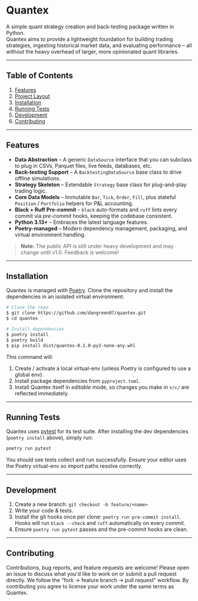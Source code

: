 # Quantex

A simple quant strategy creation and back-testing package written in Python.  
Quantex aims to provide a lightweight foundation for building trading
strategies, ingesting historical market data, and evaluating performance –
all without the heavy overhead of larger, more opinionated quant libraries.

---

## Table of Contents
1. [Features](#features)
2. [Project Layout](#project-layout)
3. [Installation](#installation)
4. [Running Tests](#running-tests)
5. [Development](#development)
6. [Contributing](#contributing)

---

## Features
* **Data Abstraction** – A generic `DataSource` interface that you can
  subclass to plug in CSVs, Parquet files, live feeds, databases, etc.
* **Back-testing Support** – A `BacktestingDataSource` base class to drive
  offline simulations.
* **Strategy Skeleton** – Extendable `Strategy` base class for plug-and-play
  trading logic.
* **Core Data Models** – Immutable `Bar`, `Tick`, `Order`, `Fill`, plus
  stateful `Position` / `Portfolio` helpers for P&L accounting.
* **Black + Ruff Pre-commit** – `black` auto-formats and `ruff` lints every
  commit via *pre-commit* hooks, keeping the codebase consistent.
* **Python 3.13+** – Embraces the latest language features.
* **Poetry-managed** – Modern dependency management, packaging, and virtual
  environment handling.

> **Note:** The public API is still under heavy development and may change
> until v1.0. Feedback is welcome!

---

## Installation
Quantex is managed with [Poetry](https://python-poetry.org/). Clone the
repository and install the dependencies in an isolated virtual environment:

```bash
# Clone the repo
$ git clone https://github.com/dangreen07/quantex.git
$ cd quantex

# Install dependencies
$ poetry install
$ poetry build
$ pip install dist/quantex-0.1.0-py3-none-any.whl
```

This command will:
1. Create / activate a local virtual-env (unless Poetry is configured to use a
   global env).
2. Install package dependencies from `pyproject.toml`.
3. Install Quantex itself in *editable* mode, so changes you make in `src/` are
   reflected immediately.

---

## Running Tests
Quantex uses [pytest](https://docs.pytest.org/) for its test suite. After
installing the dev dependencies (`poetry install` above), simply run:

```bash
poetry run pytest
```

You should see tests collect and run successfully. Ensure your editor uses the
Poetry virtual-env so import paths resolve correctly.

---

## Development
1. Create a new branch: `git checkout -b feature/<name>`
2. Write your code & tests.
3. Install the git hooks once per clone: `poetry run pre-commit install`.
   Hooks will run `black --check` and `ruff` automatically on every commit.
4. Ensure `poetry run pytest` passes and the pre-commit hooks are clean.

---

## Contributing
Contributions, bug reports, and feature requests are welcome! Please open an
issue to discuss what you'd like to work on or submit a pull request directly.
We follow the "fork → feature branch → pull request" workflow. By
contributing you agree to license your work under the same terms as Quantex.
